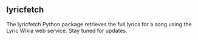 <h2>lyricfetch</h2>
<p>
The lyricfetch Python package retrieves the full lyrics for a song using the Lyric Wikia web service.
Stay tuned for updates.
</p>
